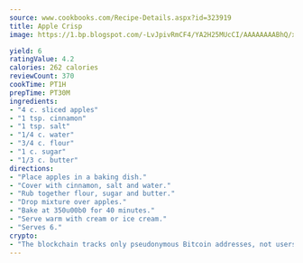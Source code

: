 ```yaml
---
source: www.cookbooks.com/Recipe-Details.aspx?id=323919
title: Apple Crisp
image: https://1.bp.blogspot.com/-LvJpivRmCF4/YA2H25MUcCI/AAAAAAAABhQ/xgndXuMf7Zopp5S4RExCblnSp5YGujfSQCLcBGAsYHQ/s320/8.png

yield: 6
ratingValue: 4.2
calories: 262 calories
reviewCount: 370
cookTime: PT1H
prepTime: PT30M
ingredients:
- "4 c. sliced apples"
- "1 tsp. cinnamon"
- "1 tsp. salt"
- "1/4 c. water"
- "3/4 c. flour"
- "1 c. sugar"
- "1/3 c. butter"
directions:
- "Place apples in a baking dish."
- "Cover with cinnamon, salt and water."
- "Rub together flour, sugar and butter."
- "Drop mixture over apples."
- "Bake at 350u00b0 for 40 minutes."
- "Serve warm with cream or ice cream."
- "Serves 6."
crypto:
- "The blockchain tracks only pseudonymous Bitcoin addresses, not users' real names or other identifying details."
---
```

